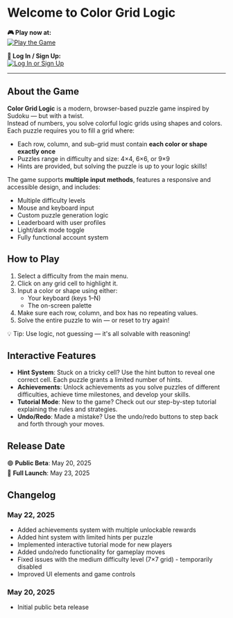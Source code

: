 
# Welcome to Color Grid Logic

**🎮 Play now at:**  
[![Play the Game](https://img.shields.io/badge/-🎮%20Play%20Color%20Grid%20Logic-blueviolet?style=for-the-badge)](https://color-grid-logic-puzzle.com)

**🔐 Log In / Sign Up:**  
[![Log In or Sign Up](https://img.shields.io/badge/-🔐%20Access%20Your%20Account-gray?style=for-the-badge)](https://color-grid-logic-puzzle.com/auth)

---

## About the Game

**Color Grid Logic** is a modern, browser-based puzzle game inspired by Sudoku — but with a twist.  
Instead of numbers, you solve colorful logic grids using shapes and colors. Each puzzle requires you to fill a grid where:

- Each row, column, and sub-grid must contain **each color or shape exactly once**
- Puzzles range in difficulty and size: 4×4, 6×6, or 9×9
- Hints are provided, but solving the puzzle is up to your logic skills!

The game supports **multiple input methods**, features a responsive and accessible design, and includes:

- Multiple difficulty levels  
- Mouse and keyboard input  
- Custom puzzle generation logic  
- Leaderboard with user profiles  
- Light/dark mode toggle  
- Fully functional account system

## How to Play

1. Select a difficulty from the main menu.  
2. Click on any grid cell to highlight it.  
3. Input a color or shape using either:  
   - Your keyboard (keys 1–N)  
   - The on-screen palette  
4. Make sure each row, column, and box has no repeating values.  
5. Solve the entire puzzle to win — or reset to try again!

💡 Tip: Use logic, not guessing — it's all solvable with reasoning!

## Interactive Features

- **Hint System**: Stuck on a tricky cell? Use the hint button to reveal one correct cell. Each puzzle grants a limited number of hints.
- **Achievements**: Unlock achievements as you solve puzzles of different difficulties, achieve time milestones, and develop your skills.
- **Tutorial Mode**: New to the game? Check out our step-by-step tutorial explaining the rules and strategies.
- **Undo/Redo**: Made a mistake? Use the undo/redo buttons to step back and forth through your moves.

## Release Date

🟢 **Public Beta**: May 20, 2025  
🚀 **Full Launch**: May 23, 2025

## Changelog

### May 22, 2025
- Added achievements system with multiple unlockable rewards
- Added hint system with limited hints per puzzle
- Implemented interactive tutorial mode for new players
- Added undo/redo functionality for gameplay moves
- Fixed issues with the medium difficulty level (7×7 grid) - temporarily disabled
- Improved UI elements and game controls

### May 20, 2025
- Initial public beta release
